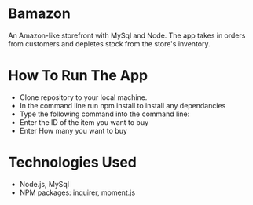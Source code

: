 # Bamazon
An Amazon-like storefront with MySql and Node. The app takes in orders from customers and depletes stock from the store's inventory.

# How To Run The App
* Clone repository to your local machine.
* In the command line run npm install to install any dependancies
* Type the following command into the command line:
* Enter the ID of the item you want to buy
* Enter How many you want to buy

# Technologies Used
* Node.js, MySql
* NPM packages: inquirer, moment.js